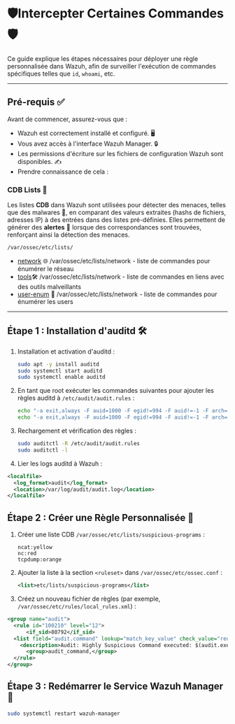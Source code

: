 
#  🛡️Intercepter Certaines Commandes 🛡️


Ce guide explique les étapes nécessaires pour déployer une règle personnalisée dans Wazuh, afin de surveiller l'exécution de commandes spécifiques telles que `id`, `whoami`, etc.


---


## **Pré-requis ✅**


Avant de commencer, assurez-vous que :
- Wazuh est correctement installé et configuré. 🖥️
- Vous avez accès à l'interface Wazuh Manager. 🔒
- Les permissions d'écriture sur les fichiers de configuration Wazuh sont disponibles. ✍️
- Prendre connaissance de cela : 

### CDB Lists 📝

Les listes **CDB** dans Wazuh sont utilisées pour détecter des menaces, telles que des malwares 🦠, en comparant des valeurs extraites (hashs de fichiers, adresses IP) à des entrées dans des listes pré-définies. Elles permettent de générer des **alertes** 🚨 lorsque des correspondances sont trouvées, renforçant ainsi la détection des menaces.

```bash
/var/ossec/etc/lists/
```

- [network](https://github.com/CupOfCoffeeX/ForgeLab/blob/main/wazuh/CustomRules/CDB%20Lists/network) 🌐 /var/ossec/etc/lists/network - liste de commandes pour énumérer le réseau
- [tools](https://github.com/CupOfCoffeeX/ForgeLab/blob/main/wazuh/CustomRules/CDB%20Lists/tools)🛠️ /var/ossec/etc/lists/network -  liste de commandes en liens avec des outils malveillants 
- [user-enum](https://github.com/CupOfCoffeeX/ForgeLab/blob/main/wazuh/CustomRules/CDB%20Lists/user-enum) 👤 /var/ossec/etc/lists/network - liste de commandes pour énumérer les users
---



## **Étape 1 : Installation d'auditd 🛠️**



1. Installation et activation d'auditd : 
   
   ```bash
   sudo apt -y install auditd
   sudo systemctl start auditd
   sudo systemctl enable auditd
   ```


2. En tant que root exécuter les commandes suivantes pour ajouter les règles auditd à `/etc/audit/audit.rules` : 
   
   ```bash
   echo "-a exit,always -F auid=1000 -F egid!=994 -F auid!=-1 -F arch=b32 -S execve -k audit-wazuh-c" >> /etc/audit/audit.rules
   echo "-a exit,always -F auid=1000 -F egid!=994 -F auid!=-1 -F arch=b64 -S execve -k audit-wazuh-c" >> /etc/audit/audit.rules
   ```


3. Rechargement et vérification des règles : 
   
   ```bash
   sudo auditctl -R /etc/audit/audit.rules
   sudo auditctl -l
   ```


4. Lier les logs auditd à Wazuh : 
   
```xml
<localfile>
  <log_format>audit</log_format>
  <location>/var/log/audit/audit.log</location>
</localfile>
```



## **Étape 2 : Créer une Règle Personnalisée 📝**



1. Créer une liste CDB `/var/ossec/etc/lists/suspicious-programs` : 
   
   ```
   ncat:yellow
   nc:red
   tcpdump:orange
   ```

   
2. Ajouter la liste à la section `<ruleset>` dans `/var/ossec/etc/ossec.conf` : 
   
   ```xml
   <list>etc/lists/suspicious-programs</list>
   ```


3. Créez un nouveau fichier de règles (par exemple, `/var/ossec/etc/rules/local_rules.xml`) :


```xml
<group name="audit">
  <rule id="100210" level="12">
      <if_sid>80792</if_sid>
  <list field="audit.command" lookup="match_key_value" check_value="red">etc/lists/suspicious-programs</list>
    <description>Audit: Highly Suspicious Command executed: $(audit.exe)</description>
      <group>audit_command,</group>
  </rule>
</group>
```



## **Étape 3 : Redémarrer le Service Wazuh Manager 🔄**



```bash
sudo systemctl restart wazuh-manager
```


